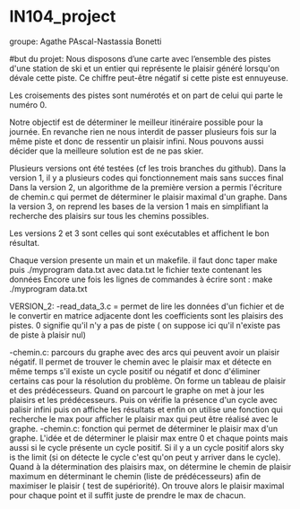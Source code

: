 # IN104_project
groupe: Agathe PAscal-Nastassia Bonetti 

#but du projet:
Nous disposons d’une carte avec l’ensemble des pistes d'une station de ski et un entier qui représente le plaisir généré lorsqu'on dévale cette piste. Ce chiffre peut-être négatif si cette piste est ennuyeuse.

Les croisements des pistes sont numérotés et on part de celui qui parte le numéro 0.

Notre objectif est de déterminer le meilleur itinéraire possible pour la journée. En revanche rien ne nous interdit de passer plusieurs fois sur la même piste et donc de ressentir un plaisir infini. Nous pouvons aussi décider que la meilleure solution est de ne pas skier. 


Plusieurs versions ont été testées (cf les trois branches du github). 
Dans la version 1, il y a plusieurs codes qui fonctionnement mais sans succes final 
Dans la version 2, un algorithme de la première version a permis l'écriture de chemin.c qui permet de déterminer le plaisir maximal d'un graphe. 
Dans la version 3, on reprend les bases de la version 1 mais en simplifiant la recherche des plaisirs sur tous les chemins possibles. 

Les versions 2 et 3 sont celles qui sont exécutables et affichent le bon résultat. 

Chaque version presente un main et un makefile. 
il faut donc taper make puis ./myprogram data.txt avec data.txt le fichier texte contenant les données 
Encore une fois les lignes de commandes à écrire sont : 
make 
./myprogram data.txt 


VERSION_2:
-read_data_3.c = permet de lire les données d'un fichier et de le convertir en matrice adjacente dont les coefficients sont les plaisirs des pistes. 0 signifie qu'il n'y a pas de piste ( on suppose ici qu'il n'existe pas de piste à plaisir nul)

-chemin.c: parcours du graphe avec des arcs qui peuvent avoir un plaisir négatif. Il permet de trouver le chemin avec le plaisir max et détecte en même temps s'il existe un cycle positif ou négatif et donc d'éliminer certains cas pour la résolution du problème. 
On forme un tableau de plaisir et des prédécesseurs. Quand on parcourt le graphe on met à jour les plaisirs et les prédécesseurs. Puis on vérifie la présence d'un cycle avec palisir infini puis on affiche les résultats et enfin on utilise une fonction qui recherche le max pour afficher le plaisir max qui peut être réalisé avec le graphe. 
-chemin.c: fonction qui permet de déterminer le plaisir max d'un graphe. L'idée et de déterminer le plaisir max entre 0 et chaque points mais aussi si le cycle présente un cycle positif. Si il y a un cycle positif alors sky is the limit (si on détecte le cycle c'est qu'on peut y arriver dans le cycle). Quand à la détermination des plaisirs max, on détermine le chemin de plaisir maximum en déterminant le chemin (liste de prédécesseurs) afin de maximiser le plaisir ( test de supériorité). On trouve alors le plaisir maximal pour chaque point et il suffit juste de prendre le max de chacun.  



